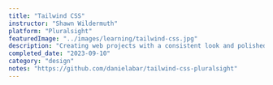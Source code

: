 ```yaml
---
title: "Tailwind CSS"
instructor: "Shawn Wildermuth"
platform: "Pluralsight"
featuredImage: "../images/learning/tailwind-css.jpg"
description: "Creating web projects with a consistent look and polished feel can be difficult. Using TailwindCSS, you can create styling that feels professional."
completed_date: "2023-09-10"
category: "design"
notes: "https://github.com/danielabar/tailwind-css-pluralsight"
---
```

